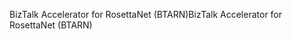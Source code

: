 <span data-ttu-id="99033-101">BizTalk Accelerator for RosettaNet (BTARN)</span><span class="sxs-lookup"><span data-stu-id="99033-101">BizTalk Accelerator for RosettaNet (BTARN)</span></span>